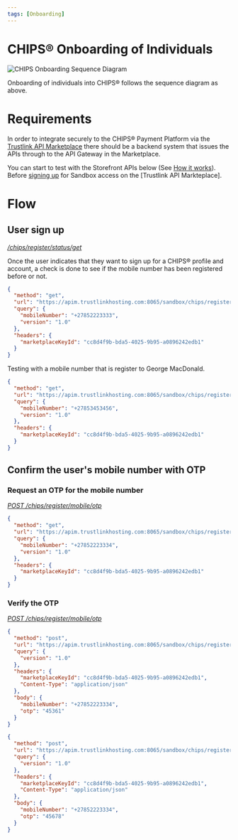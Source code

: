```yaml
---
tags: [Onboarding]
---
```


# CHIPS® Onboarding of Individuals

![CHIPS Onboarding Sequence Diagram](https://marketplace.trustlinkhosting.com/images/Providers/CHIPS/Onboarding-SequenceDiagram.png)

Onboarding of individuals into CHIPS&reg; follows the sequence diagram as above. 

# Requirements 
In order to integrate securely to the CHIPS&reg; Payment Platform via the [Trustlink API Marketplace] there should be a backend system that issues the APIs through to the API Gateway in the Marketplace.

You can start to test with the Storefront APIs below (See [How it works](../06-how-it-works.md)). Before [signing up](https://marketplace.trustlinkhosting.com/component/apiportal/registration) for Sandbox access on the [Trustlink API Markteplace].

# Flow
## User sign up
[*/chips/register/status/get*](../../reference/sandbox-chips-register/swagger.json/paths/~1status/get)

Once the user indicates that they want to sign up for a CHIPS&reg; profile and account, a check is done to see if the mobile number has been registered before or not.

<!--
type: tab
title: Mobile number not registered
-->

```json http
{
  "method": "get",
  "url": "https://apim.trustlinkhosting.com:8065/sandbox/chips/register/status",
  "query": {
    "mobileNumber": "+27852223333",
    "version": "1.0"
  },
  "headers": {
    "marketplaceKeyId": "cc8d4f9b-bda5-4025-9b95-a0896242edb1"
  }
}
```

<!--
type: tab
title: Mobile number already registered 
-->

Testing with a mobile number that is register to George MacDonald.

```json http
{
  "method": "get",
  "url": "https://apim.trustlinkhosting.com:8065/sandbox/chips/register/status",
  "query": {
    "mobileNumber": "+27853453456",
    "version": "1.0"
  },
  "headers": {
    "marketplaceKeyId": "cc8d4f9b-bda5-4025-9b95-a0896242edb1"
  }
}
```

<!-- type: tab-end -->


## Confirm the user's mobile number with OTP

### Request an OTP for the mobile number
[*POST /chips/register/mobile/otp*](../../reference/sandbox-chips-register/swagger.json/paths/~1mobile~1otp/get)

```json http
{
  "method": "get",
  "url": "https://apim.trustlinkhosting.com:8065/sandbox/chips/register/mobile/otp",
  "query": {
    "mobileNumber": "+27852223334",
    "version": "1.0"
  },
  "headers": {
    "marketplaceKeyId": "cc8d4f9b-bda5-4025-9b95-a0896242edb1"
  }
}
```

### Verify the OTP 
[*POST /chips/register/mobile/otp*](../../reference/sandbox-chips-register/swagger.json/paths/~1mobile~1otp/post)

<!--
type: tab
title: Successful OTP verification
-->
```json http
{
  "method": "post",
  "url": "https://apim.trustlinkhosting.com:8065/sandbox/chips/register/mobile/otp",
  "query": {
    "version": "1.0"
  },
  "headers": {
    "marketplaceKeyId": "cc8d4f9b-bda5-4025-9b95-a0896242edb1",
    "Content-Type": "application/json"
  },
  "body": {
    "mobileNumber": "+27852223334",
    "otp": "45361"
  }
}
```
<!--
type: tab
title: Failed OTP verification
-->
```json http
{
  "method": "post",
  "url": "https://apim.trustlinkhosting.com:8065/sandbox/chips/register/mobile/otp",
  "query": {
    "version": "1.0"
  },
  "headers": {
    "marketplaceKeyId": "cc8d4f9b-bda5-4025-9b95-a0896242edb1",
    "Content-Type": "application/json"
  },
  "body": {
    "mobileNumber": "+27852223334",
    "otp": "45678"
  }
}
```
<!-- type: tab-end -->




[Trustlink API Marketplace]: https://marketplace.trustlinkhosting.com